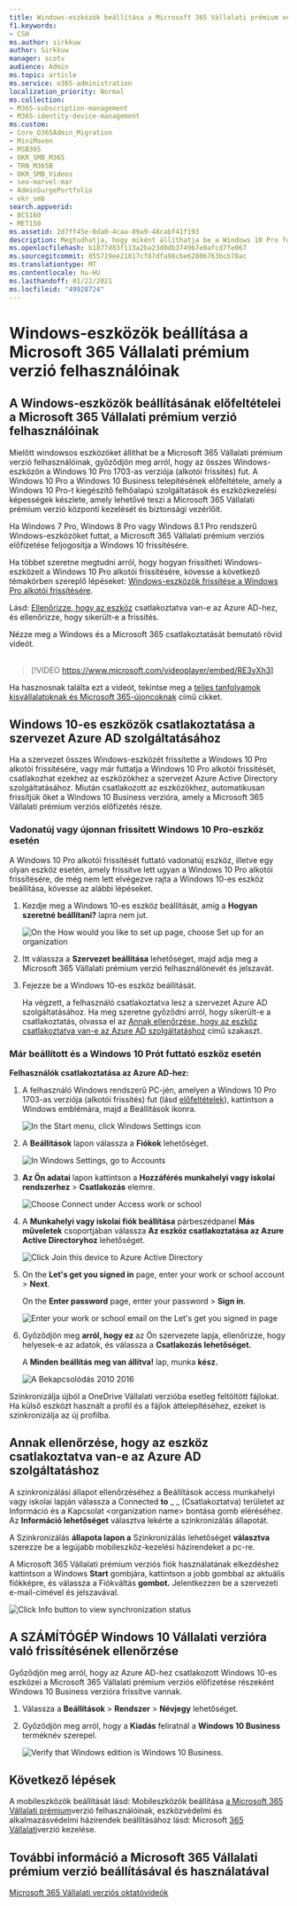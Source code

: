 ```yaml
---
title: Windows-eszközök beállítása a Microsoft 365 Vállalati prémium verzió felhasználóinak
f1.keywords:
- CSH
ms.author: sirkkuw
author: Sirkkuw
manager: scotv
audience: Admin
ms.topic: article
ms.service: o365-administration
localization_priority: Normal
ms.collection:
- M365-subscription-management
- M365-identity-device-management
ms.custom:
- Core_O365Admin_Migration
- MiniMaven
- MSB365
- OKR_SMB_M365
- TRN_M365B
- OKR_SMB_Videos
- seo-marvel-mar
- AdminSurgePortfolio
- okr_smb
search.appverid:
- BCS160
- MET150
ms.assetid: 2d7ff45e-0da0-4caa-89a9-48cabf41f193
description: Megtudhatja, hogy miként állíthatja be a Windows 10 Pro for Microsoft 365 Business Premium rendszert futtató windowsos eszközöket a központi felügyelet és a biztonsági vezérlők engedélyezésével.
ms.openlocfilehash: b1877d83f113a2ba23d0db374967e0afcd7fe067
ms.sourcegitcommit: 855719ee21017cf87dfa98cbe62806763bcb78ac
ms.translationtype: MT
ms.contentlocale: hu-HU
ms.lasthandoff: 01/22/2021
ms.locfileid: "49928724"
---
```

# <a name="set-up-windows-devices-for-microsoft-365-business-premium-users"></a>Windows-eszközök beállítása a Microsoft 365 Vállalati prémium verzió felhasználóinak

## <a name="prerequisites-for-setting-up-windows-devices-for-microsoft-365-business-premium-users"></a>A Windows-eszközök beállításának előfeltételei a Microsoft 365 Vállalati prémium verzió felhasználóinak

Mielőtt windowsos eszközöket állíthat be a Microsoft 365 Vállalati prémium verzió felhasználóinak, győződjön meg arról, hogy az összes Windows-eszközön a Windows 10 Pro 1703-as verziója (alkotói frissítés) fut. A Windows 10 Pro a Windows 10 Business telepítésének előfeltétele, amely a Windows 10 Pro-t kiegészítő felhőalapú szolgáltatások és eszközkezelési képességek készlete, amely lehetővé teszi a Microsoft 365 Vállalati prémium verzió központi kezelését és biztonsági vezérlőit.
  
Ha Windows 7 Pro, Windows 8 Pro vagy Windows 8.1 Pro rendszerű Windows-eszközöket futtat, a Microsoft 365 Vállalati prémium verziós előfizetése feljogosítja a Windows 10 frissítésére.
  
Ha többet szeretne megtudni arról, hogy hogyan frissítheti Windows-eszközeit a Windows 10 Pro alkotói frissítésére, kövesse a következő témakörben szereplő lépéseket: [Windows-eszközök frissítése a Windows Pro alkotói frissítésére](upgrade-to-windows-pro-creators-update.md).
  
Lásd: [Ellenőrizze, hogy az eszköz](#verify-the-device-is-connected-to-azure-ad) csatlakoztatva van-e az Azure AD-hez, és ellenőrizze, hogy sikerült-e a frissítés.

Nézze meg a Windows és a Microsoft 365 csatlakoztatását bemutató rövid videót.<br><br>

> [!VIDEO https://www.microsoft.com/videoplayer/embed/RE3yXh3] 

Ha hasznosnak találta ezt a videót, tekintse meg a [teljes tanfolyamok kisvállalatoknak és Microsoft 365-újoncoknak](https://support.microsoft.com/office/6ab4bbcd-79cf-4000-a0bd-d42ce4d12816) című cikket.
  
## <a name="join-windows-10-devices-to-your-organizations-azure-ad"></a>Windows 10-es eszközök csatlakoztatása a szervezet Azure AD szolgáltatásához

Ha a szervezet összes Windows-eszközét frissítette a Windows 10 Pro alkotói frissítésére, vagy már futtatja a Windows 10 Pro alkotói frissítését, csatlakozhat ezekhez az eszközökhez a szervezet Azure Active Directory szolgáltatásához. Miután csatlakozott az eszközökhez, automatikusan frissítjük őket a Windows 10 Business verzióra, amely a Microsoft 365 Vállalati prémium verziós előfizetés része.
  
### <a name="for-a-brand-new-or-newly-upgraded-windows-10-pro-device"></a>Vadonatúj vagy újonnan frissített Windows 10 Pro-eszköz esetén

A Windows 10 Pro alkotói frissítését futtató vadonatúj eszköz, illetve egy olyan eszköz esetén, amely frissítve lett ugyan a Windows 10 Pro alkotói frissítésére, de még nem lett elvégezve rajta a Windows 10-es eszköz beállítása, kövesse az alábbi lépéseket.
  
1. Kezdje meg a Windows 10-es eszköz beállítását, amíg a **Hogyan szeretné beállítani?** lapra nem jut. 
    
    ![On the How would you like to set up page, choose Set up for an organization](../media/1b0b2dba-00bb-4a99-a729-441479220cb7.png)
  
2. Itt válassza a **Szervezet beállítása** lehetőséget, majd adja meg a Microsoft 365 Vállalati prémium verzió felhasználónevét és jelszavát. 
    
3. Fejezze be a Windows 10-es eszköz beállítását.
    
   Ha végzett, a felhasználó csatlakoztatva lesz a szervezet Azure AD szolgáltatásához. Ha meg szeretne győződni arról, hogy sikerült-e a csatlakoztatás, olvassa el az [Annak ellenőrzése, hogy az eszköz csatlakoztatva van-e az Azure AD szolgáltatáshoz](#verify-the-device-is-connected-to-azure-ad) című szakaszt. 
  
### <a name="for-a-device-already-set-up-and-running-windows-10-pro"></a>Már beállított és a Windows 10 Prót futtató eszköz esetén

 **Felhasználók csatlakoztatása az Azure AD-hez:**
  
1. A felhasználó Windows rendszerű PC-jén, amelyen a Windows 10 Pro 1703-as verziója (alkotói frissítés) fut (lásd [előfeltételek](pre-requisites-for-data-protection.md)), kattintson a Windows emblémára, majd a Beállítások ikonra.
  
   ![In the Start menu, click Windows Settings icon](../media/74e1ce9a-1554-4761-beb9-330b176e9b9d.png)
  
2. A **Beállítások** lapon válassza a **Fiókok** lehetőséget.
  
   ![In Windows Settings, go to Accounts](../media/472fd688-d111-4788-9fbb-56a00fbdc24d.png)
  
3. **Az Ön adatai** lapon kattintson a **Hozzáférés munkahelyi vagy iskolai rendszerhez** \> **Csatlakozás** elemre.
  
   ![Choose Connect under Access work or school](../media/af3a4e3f-f9b9-4969-b3e2-4ef99308090c.png)
  
4. A **Munkahelyi vagy iskolai fiók beállítása** párbeszédpanel **Más műveletek** csoportjában válassza **Az eszköz csatlakoztatása az Azure Active Directoryhoz** lehetőséget.
  
   ![Click Join this device to Azure Active Directory](../media/fb709a1b-05a9-4750-9cb9-e097f4412cba.png)
  
5. On the **Let's get you signed in** page, enter your work or school account \> **Next**.
  
   On the **Enter password** page, enter your password \> **Sign in**.
  
   ![Enter your work or school email on the Let's get you signed in page](../media/f70eb148-b1d2-4ba3-be38-7317eaf0321a.png)
  
6. Győződjön meg **arról, hogy ez** az Ön szervezete lapja, ellenőrizze, hogy helyesek-e az adatok, és válassza a **Csatlakozás lehetőséget.**
  
   A **Minden beállítás meg van állítva!** lap, munka **kész.**
  
   ![A Bekapcsolódás 2010 2016](../media/c749c0a2-5191-4347-a451-c062682aa1fb.png)
  
Szinkronizálja újból a OneDrive Vállalati verzióba esetleg feltöltött fájlokat. Ha külső eszközt használt a profil és a fájlok áttelepítéséhez, ezeket is szinkronizálja az új profilba.
  
## <a name="verify-the-device-is-connected-to-azure-ad"></a>Annak ellenőrzése, hogy az eszköz csatlakoztatva van-e az Azure AD szolgáltatáshoz

A szinkronizálási állapot ellenőrzéséhez a Beállítások access munkahelyi vagy iskolai lapján válassza a Connected **to** _ _ (Csatlakoztatva) területet az Információ és a Kapcsolat  \<organization name\> bontása gomb eléréséhez.   Az **Információ lehetőséget** választva lekérte a szinkronizálás állapotát. 
  
A Szinkronizálás **állapota lapon a** Szinkronizálás lehetőséget **választva** szerezze be a legújabb mobileszköz-kezelési házirendeket a pc-re.
  
A Microsoft 365 Vállalati prémium verziós fiók használatának elkezdéshez kattintson a Windows **Start** gombjára, kattintson a jobb gombbal az aktuális fiókképre, és válassza a Fiókváltás **gombot.** Jelentkezzen be a szervezeti e-mail-címével és jelszavával.
  
![Click Info button to view synchronization status](../media/818f7043-adbf-402a-844a-59d50034911d.png)
  
## <a name="verify-the-pc-is-upgraded-to-windows-10-business"></a>A SZÁMÍTÓGÉP Windows 10 Vállalati verzióra való frissítésének ellenőrzése

Győződjön meg arról, hogy az Azure AD-hez csatlakozott Windows 10-es eszközei a Microsoft 365 Vállalati prémium verziós előfizetése részeként Windows 10 Business verzióra frissítve vannak.
  
1. Válassza a **Beállítások** \> **Rendszer** \> **Névjegy** lehetőséget.
    
2. Győződjön meg arról, hogy a **Kiadás** feliratnál a **Windows 10 Business** terméknév szerepel.
    
    ![Verify that Windows edition is Windows 10 Business.](../media/ff660fc8-d3ba-431b-89a5-f5abded96c4d.png)
  
## <a name="next-steps"></a>Következő lépések

A mobileszközök beállítását lásd: Mobileszközök beállítása [a Microsoft 365 Vállalati prémium](set-up-mobile-devices.md)verzió felhasználóinak, eszközvédelmi és alkalmazásvédelmi házirendek beállításához lásd: Microsoft [365 Vállalati](manage.md)verzió kezelése.
  
## <a name="for-more-on-setting-up-and-using-microsoft-365-business-premium"></a>További információ a Microsoft 365 Vállalati prémium verzió beállításával és használatával

[Microsoft 365 Vállalati verziós oktatóvideók](https://support.microsoft.com/office/6ab4bbcd-79cf-4000-a0bd-d42ce4d12816)
